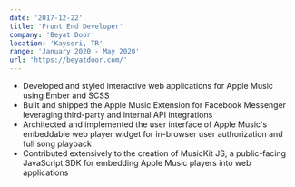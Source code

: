 ```yaml
---
date: '2017-12-22'
title: 'Front End Developer'
company: 'Beyat Door'
location: 'Kayseri, TR'
range: 'January 2020 - May 2020'
url: 'https://beyatdoor.com/'
---
```


- Developed and styled interactive web applications for Apple Music using Ember and SCSS
- Built and shipped the Apple Music Extension for Facebook Messenger leveraging third-party and internal API integrations
- Architected and implemented the user interface of Apple Music's embeddable web player widget for in-browser user authorization and full song playback
- Contributed extensively to the creation of MusicKit JS, a public-facing JavaScript SDK for embedding Apple Music players into web applications
